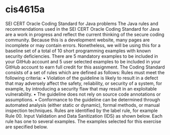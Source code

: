 # cis4615a
SEI CERT Oracle Coding Standard for Java problems
The Java rules and recommendations used in the SEI CERT Oracle Coding Standard for
Java are a work in progress and reflect the current thinking of the secure coding community.
Because this is a development website, many pages are incomplete or may contain errors.
Nonetheless, we will be using this for a baseline set of a total of 10 short programming
examples with known security deficiencies. There are 5 mandatory examples to be included
in your GitHub account and 5 user selected examples to be included in your GitHub account
to earn full credit for this assignment.
The Coding Standard consists of a set of rules which are defined as follows: Rules must
meet the following criteria:
• Violation of the guideline is likely to result in a defect that may adversely affect the
safety, reliability, or security of a system, for example, by introducing a security flaw
that may result in an exploitable vulnerability.
• The guideline does not rely on source code annotations or assumptions.
• Conformance to the guideline can be determined through automated analysis (either
static or dynamic), formal methods, or manual inspection techniques.
Rules are identified by the label rule, for example Rule 00. Input Validation and Data
Sanitization (IDS) as shown below.
Each rule has one to several examples. The examples selected for this exercise are specified
below.
